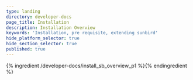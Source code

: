 ```yaml
---
type: landing
directory: developer-docs
page_title: Installation
description: Installation Overview
keywords: 'Installation, pre requisite, extending sunbird'
hide_platform_selector: true
hide_section_selector: true
published: true
---
```

{% ingredient /developer-docs/install_sb_overview_p1 %}{% endingredient %}
